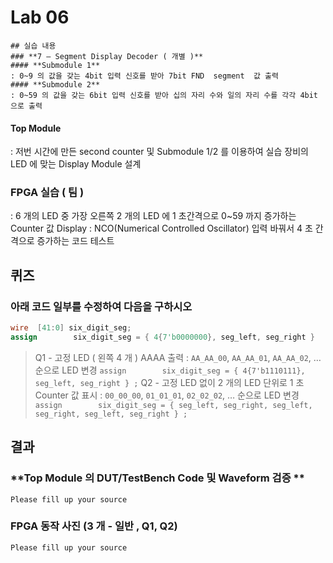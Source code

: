# Lab 06
	## 실습 내용
	### **7 – Segment Display Decoder ( 개별 )**
	#### **Submodule 1**
	: 0~9 의 값을 갖는 4bit 입력 신호를 받아 7bit FND  segment  값 출력
	#### **Submodule 2**
	: 0~59 의 값을 갖는 6bit 입력 신호를 받아 십의 자리 수와 일의 자리 수를 각각 4bit 으로 출력
#### **Top Module**
: 저번 시간에 만든 second counter  및 Submodule 1/2 를 이용하여  실습 장비의 LED 에 맞는 Display Module 설계
### FPGA 실습 ( 팀 )
: 6 개의 LED 중  가장 오른쪽 2 개의 LED 에 1 초간격으로 0~59 까지 증가하는 Counter 값 Display
: NCO(Numerical Controlled Oscillator) 입력 바꿔서 4 초 간격으로 증가하는 코드 테스트
## 퀴즈
### 아래 코드 일부를 수정하여 다음을 구하시오
```verilog
wire  [41:0] six_digit_seg;
assign        six_digit_seg = { 4{7'b0000000}, seg_left, seg_right }
```
> Q1 - 고정 LED ( 왼쪽 4 개 ) AAAA 출력
: `AA_AA_00`, `AA_AA_01`, `AA_AA_02`, … 순으로 LED 변경
`assign        six_digit_seg = { 4{7'b1110111}, seg_left, seg_right } ;`
> Q2 - 고정 LED 없이 2 개의 LED 단위로 1 초 Counter 값 표시
: `00_00_00`, `01_01_01`, `02_02_02`, … 순으로 LED 변경
`assign        six_digit_seg = { seg_left, seg_right, seg_left, seg_right, seg_left, seg_right } ;`
## 결과
### **Top Module 의 DUT/TestBench Code 및 Waveform 검증 **
`Please fill up your source`
### **FPGA 동작 사진 (3 개 - 일반 , Q1, Q2)**
`Please fill up your source`

<!--stackedit_data:
eyJoaXN0b3J5IjpbMTk3MzM5MDM0MV19
-->
